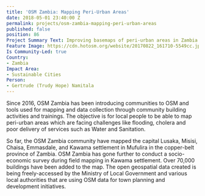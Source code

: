 ```yaml
---
title: 'OSM Zambia: Mapping Peri-Urban Areas'
date: 2018-05-01 23:40:00 Z
permalink: projects/osm-zambia-mapping-peri-urban-areas
published: false
position: 86
Project Summary Text: Improving basemaps of peri-urban areas in Zambia
Feature Image: https://cdn.hotosm.org/website/20170822_161710-5549cc.jpg
Is Community-Led: true
Country:
- Zambia
Impact Area:
- Sustainable Cities
Person:
- Gertrude (Trudy Hope) Namitala
---
```


Since 2016, OSM Zambia has been introducing communities to OSM and tools used for mapping and data collection through community building activities and trainings. The objective is for local people to be able to map peri-urban areas which are facing challenges like flooding, cholera and poor delivery of services such as Water and Sanitation. 

So far, the OSM Zambia community have mapped the capital Lusaka, Misisi, Chaisa, Emmasdale, and Kawama settlement in Mufulira in the copper-belt province of Zambia. OSM Zambia has gone further to conduct a socio-economic survey during field mapping in Kawama settlement. Over 70,000 buildings have been added to the map. The open geospatial data created is being freely-accessed by the Ministry of Local Government and various local authorities that are using OSM data for town planning and development initiatives. 